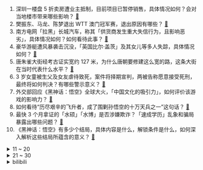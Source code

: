 1. 深圳一楼盘 5 折卖房遭业主抵制，目前项目已暂停销售，具体情况如何？会对当地楼市带来哪些影响？ [:link:](https://www.zhihu.com/question/664939957)
2. 樊振东、马龙、陈梦退出 ​​WTT 澳门冠军赛，退出原因有哪些？ [:link:](https://www.zhihu.com/question/664895630)
3. 南方电网「拉黑」长城汽车，称其「供货商发生重大失信行为，且影响恶劣」，具体情况如何？如何看待此事？ [:link:](https://www.zhihu.com/question/664796341)
4. 豪华游艇遭风暴袭击沉没，「英国比尔·盖茨」及其女儿等多人失踪，具体情况如何？ [:link:](https://www.zhihu.com/question/664801137)
5. 唐朱雀大街经考古证实宽约 127 米，为什么唐朝要修建这么宽的路，这条大街在当时代表什么水平？ [:link:](https://www.zhihu.com/question/585367197)
6. 3 岁女童被生父及女友虐待致死，案件将择期宣判，两被告称愿意接受死刑，最终将如何判决？有哪些警示意义？ [:link:](https://www.zhihu.com/question/664895091)
7. 外交部回应《黑神话：悟空》全球大火，「中国文化的吸引力」，如何评价该游戏的影响力？ [:link:](https://www.zhihu.com/question/664894911)
8. 如何看待“历尽艰辛的飞升者，成了围剿孙悟空的十万天兵之一”这句话？ [:link:](https://www.zhihu.com/question/661862920)
9. 最快 3 个月拿证的「水硕」「水博」是否涉嫌欺诈？「速成学历」乱象和骗局暴露出哪些问题？ [:link:](https://www.zhihu.com/question/664880794)
10. 《黑神话：悟空》有多少个结局，具体内容是什么，解锁条件是什么，如何深入解析这些结局所蕴含的意义？ [:link:](https://www.zhihu.com/question/664880215)
<details>
<summary>11 ~ 20</summary>

11. 在古代，什么样的丫鬟才是真正厉害的角色? [:link:](https://www.zhihu.com/question/658662100)
12. 中国男篮公布新一期集训名单，周琦入选，球队在这份名单中都做了哪些取舍？ [:link:](https://www.zhihu.com/question/663280410)
13. 巴菲特近 3 个交易日再出售价值 5.5 亿美元美国银行股票，持股降至 12%，释放了什么信号？ [:link:](https://www.zhihu.com/question/664884968)
14. 文笔挑战：“夏禾亭阁晚来秋”如何接下句？ [:link:](https://www.zhihu.com/question/664599427)
15. 孩子总是跟你对着干，父母应该怎么办呢？ [:link:](https://www.zhihu.com/question/664645808)
16. 写代码写多了，平常思考问题是不是也会编程化？有哪些工作习惯会代入到你的生活中？ [:link:](https://www.zhihu.com/question/664243983)
17. 唐僧团队如果裁员，你觉得谁最有可能会被裁，为什么？ [:link:](https://www.zhihu.com/question/664879343)
18. 小米 Q2 财报出炉，营收 889 亿元创历史新高，小米SU7交付 27307 辆，如何看待这一成绩？ [:link:](https://www.zhihu.com/question/664929001)
19. 《原神》5.0纳塔将至，在原神主角须弥枫丹剧情都表现不佳的情况下，你会对旅行者在纳塔的表现有期待吗？ [:link:](https://www.zhihu.com/question/664730363)
20. 沃尔玛完成出售所持全部京东股份，如何解读此举？将对双方带来哪些影响？ [:link:](https://www.zhihu.com/question/664882007)
</details>
<details>
<summary>21 ~ 30</summary>

21. 公司里 35 岁以上的人看着都是大肚子，为什么人到中年减肥都是这么困难呢？ [:link:](https://www.zhihu.com/question/664609812)
22. 《黑神话：悟空》霸榜全球第一，从游戏行业来看，黑悟空的成功是可以复制的吗？ [:link:](https://www.zhihu.com/question/664870762)
23. 为什么街上的保时捷卡宴那么多，法拉利，兰博基尼之类的豪车却很鲜见？ [:link:](https://www.zhihu.com/question/24420275)
24. 你知道哪些关于《黑神话：悟空》的搞笑梗？ [:link:](https://www.zhihu.com/question/664775696)
25. 胎压1.9是否可以上高速？ [:link:](https://www.zhihu.com/question/290244797)
26. 朋友们，如果月薪五六千块钱，你们会舍得出去旅游几天吗？ [:link:](https://www.zhihu.com/question/660751530)
27. 作为过来人，你有什么大学生必看的书单推荐？ [:link:](https://www.zhihu.com/question/664363883)
28. 《异形：夺命舰》到底吓人吗？这部电影恐怖在哪里？ [:link:](https://www.zhihu.com/question/664745909)
29. 室内游泳池学会的游泳能作为一种求生能力吗？ [:link:](https://www.zhihu.com/question/664454331)
30. 小猫独自在家的时候会干啥？ [:link:](https://www.zhihu.com/question/664424950)
</details><details>
<summary>bilibili</summary>

</details>